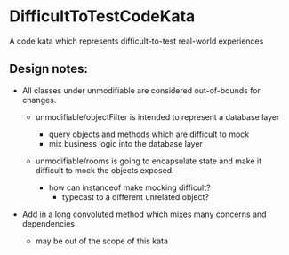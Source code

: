 # DifficultToTestCodeKata
A code kata which represents difficult-to-test real-world experiences

## Design notes:
- All classes under unmodifiable are considered out-of-bounds for changes.

  * unmodifiable/objectFilter is intended to represent a database layer
    - query objects and methods which are difficult to mock
    - mix business logic into the database layer

  * unmodifiable/rooms is going to encapsulate state and make it difficult to mock the objects exposed.
    - how can instanceof make mocking difficult?
        * typecast to a different unrelated object?


- Add in a long convoluted method which mixes many concerns and dependencies
  * may be out of the scope of this kata